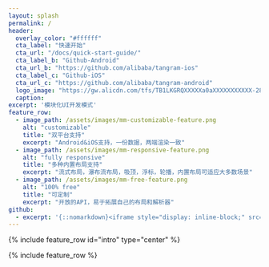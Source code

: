```yaml
---
layout: splash
permalink: /
header:
  overlay_color: "#ffffff"
  cta_label: "快速开始"
  cta_url: "/docs/quick-start-guide/"
  cta_label_b: "Github-Android"
  cta_url_b: "https://github.com/alibaba/tangram-ios"
  cta_label_c: "Github-iOS"
  cta_url_c: "https://github.com/alibaba/tangram-android"
  logo_image: "https://gw.alicdn.com/tfs/TB1LKGRQXXXXXa0aXXXXXXXXXXX-2880-1402.png"
  caption:
excerpt: '模块化UI开发模式'
feature_row:
  - image_path: /assets/images/mm-customizable-feature.png
    alt: "customizable"
    title: "双平台支持"
    excerpt: "Android&iOS支持，一份数据，两端渲染一致"
  - image_path: /assets/images/mm-responsive-feature.png
    alt: "fully responsive"
    title: "多种内置布局支持"
    excerpt: "流式布局，瀑布流布局，吸顶，浮标，轮播，内置布局可适应大多数场景"
  - image_path: /assets/images/mm-free-feature.png
    alt: "100% free"
    title: "可定制"
    excerpt: "开放的API，易于拓展自己的布局和解析器"
github:
  - excerpt: '{::nomarkdown}<iframe style="display: inline-block;" src="https://ghbtns.com/github-btn.html?user=mmistakes&repo=minimal-mistakes&type=star&count=true&size=large" frameborder="0" scrolling="0" width="160px" height="30px"></iframe> <iframe style="display: inline-block;" src="https://ghbtns.com/github-btn.html?user=mmistakes&repo=minimal-mistakes&type=fork&count=true&size=large" frameborder="0" scrolling="0" width="158px" height="30px"></iframe>{:/nomarkdown}'
---
```


{% include feature_row id="intro" type="center" %}

{% include feature_row %}
